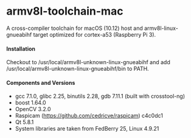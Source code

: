 # armv8l-toolchain-mac
A cross-compiler toolchain for macOS (10.12) host and armv8l-linux-gnueabihf target optimized for cortex-a53 (Raspberry Pi 3).

#### Installation
Checkout to /usr/local/armv8l-unknown-linux-gnueabihf and add /usr/local/armv8l-unknown-linux-gnueabihf/bin to PATH.

#### Components and Versions
* gcc 7.1.0, glibc 2.25, binutils 2.28, gdb 7.11.1 (built with crosstool-ng)
* boost 1.64.0
* OpenCV 3.2.0
* Raspicam (https://github.com/cedricve/raspicam) c4c0dc1
* Qt 5.8.1
* System libraries are taken from FedBerry 25, Linux 4.9.21
